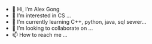 - 👋 Hi, I’m Alex Gong
- 👀 I’m interested in CS ...
- 🌱 I’m currently learning C++, python, java, sql sevrer...
- 💞️ I’m looking to collaborate on ...
- 📫 How to reach me ...

<!---
AlexGSS/AlexGSS is a ✨ special ✨ repository because its `README.md` (this file) appears on your GitHub profile.
You can click the Preview link to take a look at your changes.
--->

